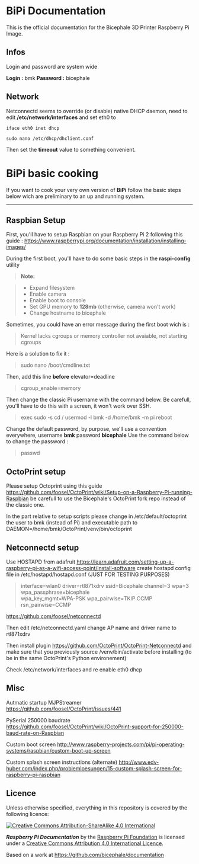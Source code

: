 # BiPi Documentation

This is the official documentation for the Bicephale 3D Printer Raspberry Pi Image.

## Infos

Login and password are system wide

**Login :** bmk
**Password :** bicephale

## Network

Netconnectd seems to override (or disable) native DHCP daemon, need to edit **/etc/network/interfaces** and set eth0 to

    iface eth0 inet dhcp

    sudo nano /etc/dhcp/dhclient.conf

Then set the **timeout** value to something convenient.



BiPi basic cooking
===================


If you want to cook your very own version of **BiPi** follow the basic steps below wich are preliminary to an up and running system.

----------

Raspbian Setup
-------------

First, you'll have to setup Raspbian on your Raspberry Pi 2 following this guide : https://www.raspberrypi.org/documentation/installation/installing-images/

During the first boot, you'll have to do some basic steps in the **raspi-config** utility

> **Note:**

> - Expand filesystem
> - Enable camera
> - Enable boot to console
> - Set GPU memory to **128mb** (otherwise, camera won't work)
> - Change hostname to bicephale

Sometimes, you could have an error message during the first boot wich is :

> Kernel lacks cgroups or memory controller not avaiable, not starting cgroups

Here is a solution to fix it :

> sudo nano /boot/cmdline.txt

Then, add this line **before** elevator=deadline

> cgroup_enable=memory

Then change the classic Pi username with the command below. Be carefull, you'll have to do this with a screen, it won't work over SSH.

> exec sudo -s
> cd /
> usermod -l bmk -d /home/bmk -m pi
> reboot

Change the default password, by purpose, we'll use a convention everywhere, username **bmk** password **bicephale** Use the command below to change the password :

> passwd

OctoPrint setup
-------------

Please setup Octoprint using this guide https://github.com/foosel/OctoPrint/wiki/Setup-on-a-Raspberry-Pi-running-Raspbian be carefull to use the Bicephale's OctoPrint fork repo instead of the classic one.

In the part relative to setup scripts please change in /etc/default/octoprint the user to bmk (instead of Pi) and executable path to DAEMON=/home/bmk/OctoPrint/venv/bin/octoprint

Netconnectd setup
-------------

Use HOSTAPD from adafruit https://learn.adafruit.com/setting-up-a-raspberry-pi-as-a-wifi-access-point/install-software
create hostapd config file in /etc/hostapd/hostapd.conf (JUST FOR TESTING PURPOSES)

> interface=wlan0
> driver=rtl871xdrv
> ssid=Bicephale
> channel=3
> wpa=3
> wpa_passphrase=bicephale              
> wpa_key_mgmt=WPA-PSK
> wpa_pairwise=TKIP CCMP
> rsn_pairwise=CCMP

https://github.com/foosel/netconnectd

Then edit /etc/netconnectd.yaml change AP name and driver name to rtl871xdrv

Then install plugin https://github.com/OctoPrint/OctoPrint-Netconnectd and make sure that you previously source /venv/bin/activate before installing (to be in the same OctoPrint's Python environement)

Check /etc/network/interfaces and re enable eth0 dhcp

Misc
-------------

Autmatic startup MJPStreamer https://github.com/foosel/OctoPrint/issues/441

PySerial 250000 baudrate https://github.com/foosel/OctoPrint/wiki/OctoPrint-support-for-250000-baud-rate-on-Raspbian

Custom boot screen
http://www.raspberry-projects.com/pi/pi-operating-systems/raspbian/custom-boot-up-screen

Custom splash screen instructions (alternate) http://www.edv-huber.com/index.php/problemloesungen/15-custom-splash-screen-for-raspberry-pi-raspbian

## Licence

Unless otherwise specified, everything in this repository is covered by the following licence:

[![Creative Commons Attribution-ShareAlike 4.0 International](https://licensebuttons.net/l/by-sa/4.0/88x31.png)](http://creativecommons.org/licenses/by-sa/4.0/)

***Raspberry Pi Documentation*** by the [Raspberry Pi Foundation](https://www.raspberrypi.org/) is licensed under a [Creative Commons Attribution 4.0 International Licence](http://creativecommons.org/licenses/by-sa/4.0/).

Based on a work at https://github.com/bicephale/documentation
